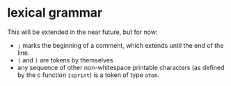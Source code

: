 
# lexical grammar

This will be extended in the near future, but for now:

 - `;` marks the beginning of a comment, which extends until the end of
   the line.
 - `(` and `)` are tokens by themselves
 - any sequence of other non-whitespace printable characters (as
   defined by the c function `isprint`) is a token of type `atom`.
